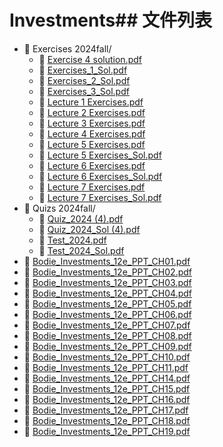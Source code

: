 # Investments## 文件列表
- 📁 Exercises 2024fall/
    - 📄 [Exercise 4 solution.pdf](https://github.com/FM-Course/bnbu-fm-course-sharing/blob/master/Investments/Exercises%202024fall/Exercise%204%20solution.pdf)
    - 📄 [Exercises_1_Sol.pdf](https://github.com/FM-Course/bnbu-fm-course-sharing/blob/master/Investments/Exercises%202024fall/Exercises_1_Sol.pdf)
    - 📄 [Exercises_2_Sol.pdf](https://github.com/FM-Course/bnbu-fm-course-sharing/blob/master/Investments/Exercises%202024fall/Exercises_2_Sol.pdf)
    - 📄 [Exercises_3_Sol.pdf](https://github.com/FM-Course/bnbu-fm-course-sharing/blob/master/Investments/Exercises%202024fall/Exercises_3_Sol.pdf)
    - 📄 [Lecture 1 Exercises.pdf](https://github.com/FM-Course/bnbu-fm-course-sharing/blob/master/Investments/Exercises%202024fall/Lecture%201%20Exercises.pdf)
    - 📄 [Lecture 2 Exercises.pdf](https://github.com/FM-Course/bnbu-fm-course-sharing/blob/master/Investments/Exercises%202024fall/Lecture%202%20Exercises.pdf)
    - 📄 [Lecture 3 Exercises.pdf](https://github.com/FM-Course/bnbu-fm-course-sharing/blob/master/Investments/Exercises%202024fall/Lecture%203%20Exercises.pdf)
    - 📄 [Lecture 4 Exercises.pdf](https://github.com/FM-Course/bnbu-fm-course-sharing/blob/master/Investments/Exercises%202024fall/Lecture%204%20Exercises.pdf)
    - 📄 [Lecture 5 Exercises.pdf](https://github.com/FM-Course/bnbu-fm-course-sharing/blob/master/Investments/Exercises%202024fall/Lecture%205%20Exercises.pdf)
    - 📄 [Lecture 5 Exercises_Sol.pdf](https://github.com/FM-Course/bnbu-fm-course-sharing/blob/master/Investments/Exercises%202024fall/Lecture%205%20Exercises_Sol.pdf)
    - 📄 [Lecture 6 Exercises.pdf](https://github.com/FM-Course/bnbu-fm-course-sharing/blob/master/Investments/Exercises%202024fall/Lecture%206%20Exercises.pdf)
    - 📄 [Lecture 6 Exercises_Sol.pdf](https://github.com/FM-Course/bnbu-fm-course-sharing/blob/master/Investments/Exercises%202024fall/Lecture%206%20Exercises_Sol.pdf)
    - 📄 [Lecture 7 Exercises.pdf](https://github.com/FM-Course/bnbu-fm-course-sharing/blob/master/Investments/Exercises%202024fall/Lecture%207%20Exercises.pdf)
    - 📄 [Lecture 7 Exercises_Sol.pdf](https://github.com/FM-Course/bnbu-fm-course-sharing/blob/master/Investments/Exercises%202024fall/Lecture%207%20Exercises_Sol.pdf)
- 📁 Quizs 2024fall/
    - 📄 [Quiz_2024 (4).pdf](https://github.com/FM-Course/bnbu-fm-course-sharing/blob/master/Investments/Quizs%202024fall/Quiz_2024%20(4).pdf)
    - 📄 [Quiz_2024_Sol (4).pdf](https://github.com/FM-Course/bnbu-fm-course-sharing/blob/master/Investments/Quizs%202024fall/Quiz_2024_Sol%20(4).pdf)
    - 📄 [Test_2024.pdf](https://github.com/FM-Course/bnbu-fm-course-sharing/blob/master/Investments/Quizs%202024fall/Test_2024.pdf)
    - 📄 [Test_2024_Sol.pdf](https://github.com/FM-Course/bnbu-fm-course-sharing/blob/master/Investments/Quizs%202024fall/Test_2024_Sol.pdf)
- 📄 [Bodie_Investments_12e_PPT_CH01.pdf](https://github.com/FM-Course/bnbu-fm-course-sharing/blob/master/Investments/Bodie_Investments_12e_PPT_CH01.pdf)
- 📄 [Bodie_Investments_12e_PPT_CH02.pdf](https://github.com/FM-Course/bnbu-fm-course-sharing/blob/master/Investments/Bodie_Investments_12e_PPT_CH02.pdf)
- 📄 [Bodie_Investments_12e_PPT_CH03.pdf](https://github.com/FM-Course/bnbu-fm-course-sharing/blob/master/Investments/Bodie_Investments_12e_PPT_CH03.pdf)
- 📄 [Bodie_Investments_12e_PPT_CH04.pdf](https://github.com/FM-Course/bnbu-fm-course-sharing/blob/master/Investments/Bodie_Investments_12e_PPT_CH04.pdf)
- 📄 [Bodie_Investments_12e_PPT_CH05.pdf](https://github.com/FM-Course/bnbu-fm-course-sharing/blob/master/Investments/Bodie_Investments_12e_PPT_CH05.pdf)
- 📄 [Bodie_Investments_12e_PPT_CH06.pdf](https://github.com/FM-Course/bnbu-fm-course-sharing/blob/master/Investments/Bodie_Investments_12e_PPT_CH06.pdf)
- 📄 [Bodie_Investments_12e_PPT_CH07.pdf](https://github.com/FM-Course/bnbu-fm-course-sharing/blob/master/Investments/Bodie_Investments_12e_PPT_CH07.pdf)
- 📄 [Bodie_Investments_12e_PPT_CH08.pdf](https://github.com/FM-Course/bnbu-fm-course-sharing/blob/master/Investments/Bodie_Investments_12e_PPT_CH08.pdf)
- 📄 [Bodie_Investments_12e_PPT_CH09.pdf](https://github.com/FM-Course/bnbu-fm-course-sharing/blob/master/Investments/Bodie_Investments_12e_PPT_CH09.pdf)
- 📄 [Bodie_Investments_12e_PPT_CH10.pdf](https://github.com/FM-Course/bnbu-fm-course-sharing/blob/master/Investments/Bodie_Investments_12e_PPT_CH10.pdf)
- 📄 [Bodie_Investments_12e_PPT_CH11.pdf](https://github.com/FM-Course/bnbu-fm-course-sharing/blob/master/Investments/Bodie_Investments_12e_PPT_CH11.pdf)
- 📄 [Bodie_Investments_12e_PPT_CH14.pdf](https://github.com/FM-Course/bnbu-fm-course-sharing/blob/master/Investments/Bodie_Investments_12e_PPT_CH14.pdf)
- 📄 [Bodie_Investments_12e_PPT_CH15.pdf](https://github.com/FM-Course/bnbu-fm-course-sharing/blob/master/Investments/Bodie_Investments_12e_PPT_CH15.pdf)
- 📄 [Bodie_Investments_12e_PPT_CH16.pdf](https://github.com/FM-Course/bnbu-fm-course-sharing/blob/master/Investments/Bodie_Investments_12e_PPT_CH16.pdf)
- 📄 [Bodie_Investments_12e_PPT_CH17.pdf](https://github.com/FM-Course/bnbu-fm-course-sharing/blob/master/Investments/Bodie_Investments_12e_PPT_CH17.pdf)
- 📄 [Bodie_Investments_12e_PPT_CH18.pdf](https://github.com/FM-Course/bnbu-fm-course-sharing/blob/master/Investments/Bodie_Investments_12e_PPT_CH18.pdf)
- 📄 [Bodie_Investments_12e_PPT_CH19.pdf](https://github.com/FM-Course/bnbu-fm-course-sharing/blob/master/Investments/Bodie_Investments_12e_PPT_CH19.pdf)
